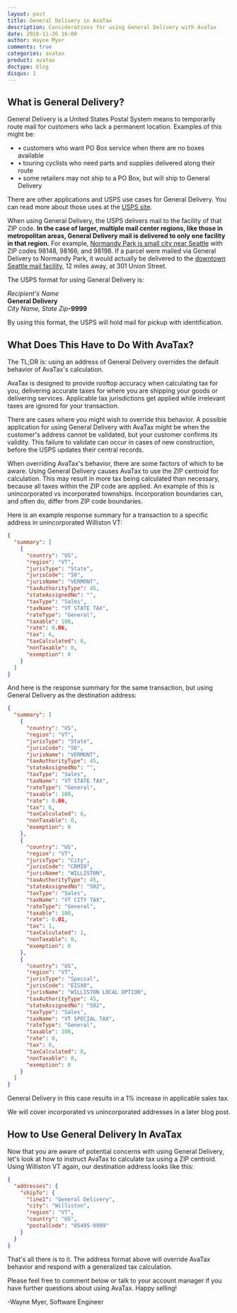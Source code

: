 ```yaml
---
layout: post
title: General Delivery in AvaTax
description: Considerations for using General Delivery with AvaTax
date: 2018-11-26 16:00
author: Wayne Myer
comments: true
categories: avatax
product: avatax
doctype: blog
disqus: 1
---
```


## What is General Delivery?
General Delivery is a United States Postal System means to temporarily route mail for customers who lack a permanent location. Examples of this might be:
<ul>
<li>• customers who want PO Box service when there are no boxes available</li> 
<li>• touring cyclists who need parts and supplies delivered along their route</li> 
<li>• some retailers may not ship to a PO Box, but will ship to General Delivery</li>
</ul>
There are other applications and USPS use cases for General Delivery. You can read more about those uses at the <a href="https://pe.usps.com/archive/html/dmmarchive20030810/d930.htm" target="_blank">USPS site</a>.

When using General Delivery, the USPS delivers mail to the facility of that ZIP code. **In the case of larger, multiple mail center regions, like those in metropolitan areas, General Delivery mail is delivered to only one facility in that region.** For example, <a href="https://goo.gl/maps/7J3WrvHfHoJ2" target="_blank">Normandy Park is small city near Seattle</a> with ZIP codes 98148, 98166, and 98198. If a parcel were mailed via General Delivery to Normandy Park, it would actually be delivered to the <a href="https://goo.gl/maps/QLCPrGxfGUL2" target="_blank">downtown Seattle mail facility</a>, 12 miles away, at 301 Union Street.

The USPS format for using General Delivery is:

_Recipient's Name_  
**General Delivery**  
_City Name, State Zip_**-9999**

By using this format, the USPS will hold mail for pickup with identification. 

## What Does This Have to Do With AvaTax?
The TL;DR is: using an address of General Delivery overrides the default behavior of AvaTax's calculation.

AvaTax is designed to provide rooftop accuracy when calculating tax for you, delivering accurate taxes for where you are shipping your goods or delivering services. Applicable tax jurisdictions get applied while irrelevant taxes are ignored for your transaction.

There are cases where you might wish to override this behavior. A possible application for using General Delivery with AvaTax might be when the customer's address cannot be validated, but your customer confirms its validity. This failure to validate can occur in cases of new construction, before the USPS updates their central records.  

When overriding AvaTax's behavior, there are some factors of which to be aware. Using General Delivery causes AvaTax to use the ZIP centroid for calculation. This may result in more tax being calculated than necessary, because all taxes within the ZIP code are applied. An example of this is unincorporated vs incorporated townships. Incorporation boundaries can, and often do, differ from ZIP code boundaries.

Here is an example response summary for a transaction to a specific address in unincorporated Williston VT:
```json
{
  "summary": [
    {
      "country": "US",
      "region": "VT",
      "jurisType": "State",
      "jurisCode": "50",
      "jurisName": "VERMONT",
      "taxAuthorityType": 45,
      "stateAssignedNo": "",
      "taxType": "Sales",
      "taxName": "VT STATE TAX",
      "rateType": "General",
      "taxable": 100,
      "rate": 0.06,
      "tax": 6,
      "taxCalculated": 6,
      "nonTaxable": 0,
      "exemption": 0
    }
  ]
}
```


And here is the response summary for the same transaction, but using General Delivery as the destination address:
```json
{
  "summary": [
    {
      "country": "US",
      "region": "VT",
      "jurisType": "State",
      "jurisCode": "50",
      "jurisName": "VERMONT",
      "taxAuthorityType": 45,
      "stateAssignedNo": "",
      "taxType": "Sales",
      "taxName": "VT STATE TAX",
      "rateType": "General",
      "taxable": 100,
      "rate": 0.06,
      "tax": 6,
      "taxCalculated": 6,
      "nonTaxable": 0,
      "exemption": 0
    },
    {
      "country": "US",
      "region": "VT",
      "jurisType": "City",
      "jurisCode": "CRMI0",
      "jurisName": "WILLISTON",
      "taxAuthorityType": 45,
      "stateAssignedNo": "502",
      "taxType": "Sales",
      "taxName": "VT CITY TAX",
      "rateType": "General",
      "taxable": 100,
      "rate": 0.01,
      "tax": 1,
      "taxCalculated": 1,
      "nonTaxable": 0,
      "exemption": 0
    },
    {
      "country": "US",
      "region": "VT",
      "jurisType": "Special",
      "jurisCode": "EISX0",
      "jurisName": "WILLISTON LOCAL OPTION",
      "taxAuthorityType": 45,
      "stateAssignedNo": "502",
      "taxType": "Sales",
      "taxName": "VT SPECIAL TAX",
      "rateType": "General",
      "taxable": 100,
      "rate": 0,
      "tax": 0,
      "taxCalculated": 0,
      "nonTaxable": 0,
      "exemption": 0
    }
  ]
}
```
General Delivery in this case results in a 1% increase in applicable sales tax.

We will cover incorporated vs unincorporated addresses in a later blog post. 

## How to Use General Delivery In AvaTax
Now that you are aware of potential concerns with using General Delivery, let's look at how to instruct AvaTax to calculate tax using a ZIP centroid. Using Williston VT again, our destination address looks like this:
```json
{
  "addresses": {
    "shipTo": {
      "line1": "General Delivery",
      "city": "Williston",
      "region": "VT",
      "country": "US",
      "postalCode": "05495-9999"
    }
  }
}
```
That's all there is to it. The address format above will override AvaTax behavior and respond with a generalized tax calculation.

Please feel free to comment below or talk to your account manager if you have further questions about using AvaTax. Happy selling!

-Wayne Myer, Software Engineer